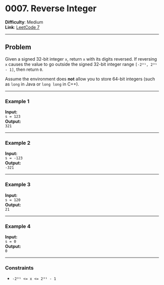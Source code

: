 # 0007. Reverse Integer

**Difficulty**: Medium  
**Link**: [LeetCode 7](https://leetcode.com/problems/reverse-integer/)

---

## Problem

Given a signed 32-bit integer `x`, return `x` with its digits reversed. If reversing `x` causes the value to go outside the signed 32-bit integer range `[-2³¹, 2³¹ - 1]`, then return `0`.

Assume the environment does **not** allow you to store 64-bit integers (such as `long` in Java or `long long` in C++).

---

### **Example 1**

**Input:**  
`s = 123`  
**Output:**  
`321`

---

### **Example 2**

**Input:**  
`s = -123`  
**Output:**  
`-321`

---

### **Example 3**

**Input:**  
`s = 120`  
**Output:**  
`21`

---

### **Example 4**

**Input:**  
`s = 0`  
**Output:**  
`0`

---

### **Constraints**

- `-2³¹ <= x <= 2³¹ - 1`

